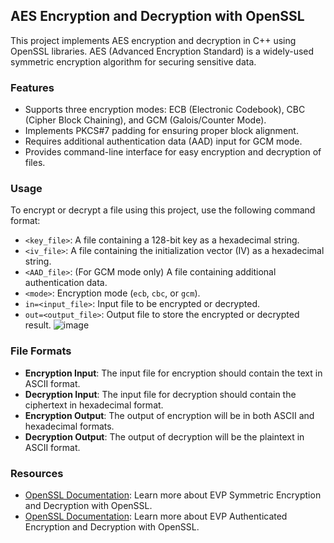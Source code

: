 ## AES Encryption and Decryption with OpenSSL

This project implements AES encryption and decryption in C++ using OpenSSL libraries. AES (Advanced Encryption Standard) is a widely-used symmetric encryption algorithm for securing sensitive data.

### Features

- Supports three encryption modes: ECB (Electronic Codebook), CBC (Cipher Block Chaining), and GCM (Galois/Counter Mode).
- Implements PKCS#7 padding for ensuring proper block alignment.
- Requires additional authentication data (AAD) input for GCM mode.
- Provides command-line interface for easy encryption and decryption of files.

### Usage

To encrypt or decrypt a file using this project, use the following command format:
- `<key_file>`: A file containing a 128-bit key as a hexadecimal string.
- `<iv_file>`: A file containing the initialization vector (IV) as a hexadecimal string.
- `<AAD_file>`: (For GCM mode only) A file containing additional authentication data.
- `<mode>`: Encryption mode (`ecb`, `cbc`, or `gcm`).
- `in=<input_file>`: Input file to be encrypted or decrypted.
- `out=<output_file>`: Output file to store the encrypted or decrypted result.
![image](https://github.com/SarinaDastgerdy/AES/assets/82812540/3c355f1a-3596-4875-aaf0-4047f3a2cebc)


### File Formats

- **Encryption Input**: The input file for encryption should contain the text in ASCII format.
- **Decryption Input**: The input file for decryption should contain the ciphertext in hexadecimal format.
- **Encryption Output**: The output of encryption will be in both ASCII and hexadecimal formats.
- **Decryption Output**: The output of decryption will be the plaintext in ASCII format.

### Resources

- [OpenSSL Documentation](https://wiki.openssl.org/index.php/EVP_Symmetric_Encryption_and_Decryption#Padding): Learn more about EVP Symmetric Encryption and Decryption with OpenSSL.
- [OpenSSL Documentation](https://wiki.openssl.org/index.php/EVP_Authenticated_Encryption_and_Decryption#Authenticated_Encryption_using_GCM_mode): Learn more about EVP Authenticated Encryption and Decryption with OpenSSL.

